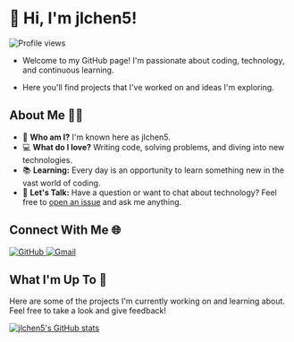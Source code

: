 # 👋 Hi, I'm jlchen5!  
![Profile views](https://komarev.com/ghpvc/?username=jlchen5&color=brightgreen)

- Welcome to my GitHub page! I'm passionate about coding, technology, and continuous learning. 

- Here you'll find projects that I've worked on and ideas I'm exploring.



## About Me 🙋‍♂️

- 🧑 **Who am I?** I'm known here as jlchen5.
- 💻 **What do I love?** Writing code, solving problems, and diving into new technologies.
- 📚 **Learning:** Every day is an opportunity to learn something new in the vast world of coding.
- 💬 **Let's Talk:** Have a question or want to chat about technology? Feel free to [open an issue](https://github.com/jlchen5/jlchen5/issues) and ask me anything.

## Connect With Me 🌐

<div align="left">
  <a href="https://github.com/jlchen5">
    <img src="https://img.shields.io/badge/-GitHub-000?style=flat&logo=GitHub&logoColor=white" alt="GitHub">
  </a>
  <a href="mailto:1314charlie@gmail.com">
    <img src="https://img.shields.io/badge/-Gmail-c14438?style=flat&logo=Gmail&logoColor=white" alt="Gmail">
  </a>
</div>



## What I'm Up To 🔨

Here are some of the projects I'm currently working on and learning about. Feel free to take a look and give feedback!


[![jlchen5's GitHub stats](https://github-readme-stats.vercel.app/api?username=jlchen5&show_icons=true&theme=dark&bg_color=000&title_color=fff&text_color=fff)](https://github.com/jlchen5)
